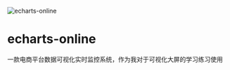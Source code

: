 ![echarts-online](https://socialify.git.ci/Abyssun/echarts-online/image?custom_description=%E4%B8%80%E6%AC%BE%E7%94%B5%E5%95%86%E5%B9%B3%E5%8F%B0%E6%95%B0%E6%8D%AE%E5%8F%AF%E8%A7%86%E5%8C%96%E5%AE%9E%E6%97%B6%E7%9B%91%E6%8E%A7%E7%B3%BB%E7%BB%9F&description=1&font=Source+Code+Pro&forks=1&issues=1&language=1&logo=https%3A%2F%2Fq2.qlogo.cn%2Fheadimg_dl%3Fdst_uin%3D2025353414%26spec%3D100%26t%3D1736226159094&name=1&owner=1&pattern=Brick+Wall&pulls=1&stargazers=1&theme=Light)

# echarts-online
一款电商平台数据可视化实时监控系统，作为我对于可视化大屏的学习练习使用
